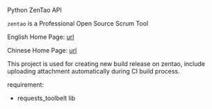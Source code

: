 Python ZenTao API

`zentao` is a Professional Open Source Scrum Tool

English Home Page: [url](https://www.zentao.pm/)

Chinese Home Page: [url](https://www.zentao.net/)

This project is used for creating new build release on zentao, include uploading attachment automatically during CI build process.

requirement:

- requests_toolbelt lib